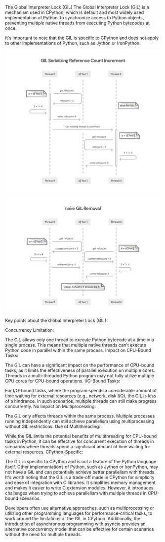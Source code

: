 The Global Interpreter Lock (GIL)
The Global Interpreter Lock (GIL) is a mechanism used in CPython, which is default and most widely used implementation
of Python, to synchronize access to Python objects, preventing multiple native threads from executing Python bytecodes at once.

 It's important to note that the GIL is specific to CPython and does not apply to other implementations of Python, 
 such as Jython or IronPython.
 

![img.png](image/gil_1.png)

![img.png](image/gil_2.png)

Key points about the Global Interpreter Lock (GIL):

Concurrency Limitation:

The GIL allows only one thread to execute Python bytecode at a time in a single process. This means that multiple native threads can't execute Python code in parallel within the same process.
Impact on CPU-Bound Tasks:

The GIL can have a significant impact on the performance of CPU-bound tasks, as it limits the effectiveness of parallel execution on multiple cores. Threads in a multi-threaded Python program may not fully utilize multiple CPU cores for CPU-bound operations.
I/O-Bound Tasks:

For I/O-bound tasks, where the program spends a considerable amount of time waiting for external resources (e.g., network, disk I/O), the GIL is less of a hindrance. In such scenarios, multiple threads can still make progress concurrently.
No Impact on Multiprocessing:

The GIL only affects threads within the same process. Multiple processes running independently can still achieve parallelism using multiprocessing without GIL restrictions.
Use of Multithreading:

While the GIL limits the potential benefits of multithreading for CPU-bound tasks in Python, it can be effective for concurrent execution of threads in scenarios where threads spend a significant amount of time waiting for external resources.
CPython-Specific:

The GIL is specific to CPython and is not a feature of the Python language itself. Other implementations of Python, such as Jython or IronPython, may not have a GIL and can potentially achieve better parallelism with threads.
It's worth noting that the GIL is a trade-off made in CPython for simplicity and ease of integration with C libraries. It simplifies memory management and makes it easier to write C extension modules. However, it introduces challenges when trying to achieve parallelism with multiple threads in CPU-bound scenarios.

Developers often use alternative approaches, such as multiprocessing or utilizing other programming languages for performance-critical tasks, to work around the limitations of the GIL in CPython. Additionally, the introduction of asynchronous programming with asyncio provides an alternative concurrency model that can be effective for certain scenarios without the need for multiple threads.

